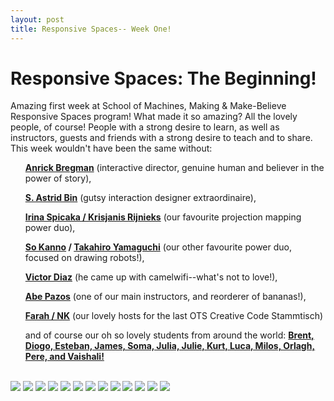 ```yaml
---
layout: post
title: Responsive Spaces-- Week One!
---
```


# Responsive Spaces: The Beginning!

Amazing first week at School of Machines, Making & Make-Believe Responsive Spaces program! What made it so amazing? All the lovely people, of course! People with a strong desire to learn, as well as instructors, guests and friends with a strong desire to teach and to share. This week wouldn't have been the same without: 

<div>
<ul><b><a href="http://www.anrick.com/" target="_blank">Anrick Bregman</a></b> (interactive director, genuine human and believer in the power of story),</ul> 
<ul><b><a href="http://www.astridbin.com/" target="_blank">S. Astrid Bin</a></b> (gutsy interaction designer extraordinaire), </ul>
<ul><b><a href="http://www.codebark.com/" target="_blank">Irina Spicaka / Krisjanis Rijnieks</a></b> (our favourite projection mapping power duo), </ul>
<ul><b><a href="http://www.kanno.so" target="_blank">So Kanno</a> / <a href="http://yang02.org" target="_blank">Takahiro Yamaguchi</a></b> (our other favourite power duo, focused on drawing robots!), </ul>
<ul><b><a href="http://victordiazbarrales.com/" target="_blank">Victor Diaz</a></b> (he came up with camelwifi--what's not to love!), </ul>
<ul><b><a href="http://www.hamoid.com/" target="_blank">Abe Pazos</a></b> (one of our main instructors, and reorderer of bananas!), </ul>
<ul><b><a href="http://nkprojekt.de" target="_blank">Farah / NK</a></b> (our lovely hosts for the last OTS Creative Code Stammtisch)</ul>
<ul>and of course our oh so lovely students from around the world: <b><a href="http://schoolofma.org/programs/july-2014-responsive-spaces/" target="_blank">Brent, Diogo, Esteban, James, Soma, Julia, Julie, Kurt, Luca, Milos, Orlagh, Pere, and Vaishali!</a></b></ul>
</div>
<br>

<div>
<img src="{{ site.baseurl }}i/RS_Week1_11_s.jpg" class="pic">
<img src="{{ site.baseurl }}i/RS_Week1_12_s.jpg" class="pic">
<img src="{{ site.baseurl }}i/RS_Week1_08_s.jpg" class="pic">
<img src="{{ site.baseurl }}i/RS_Week1_04_s.png" class="pic">
<img src="{{ site.baseurl }}i/RS_Week1_01_s.png" class="pic">
<img src="{{ site.baseurl }}i/projection.jpg" class="pic">
<img src="{{ site.baseurl }}i/projection02.JPG" class="pic">
<img src="{{ site.baseurl }}i/RS_Week1_03_s.png" class="pic">
<img src="{{ site.baseurl }}i/RS_Week1_06_s.jpg" class="pic">
<img src="{{ site.baseurl }}i/RS_Week1_07_s.jpg" class="pic">
<img src="{{ site.baseurl }}i/RS_Week1_14_s.jpg" class="pic">
<img src="{{ site.baseurl }}i/RS_Week1_02_s.png" class="pic">
<img src="{{ site.baseurl }}i/RS_Week1_16_s.jpg" class="pic">
</div>

